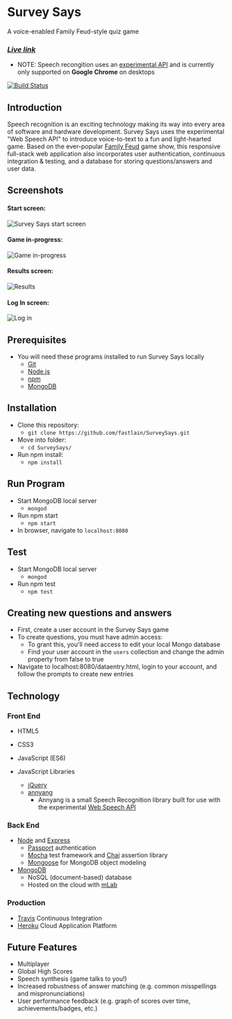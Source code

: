 # Survey Says

A voice-enabled Family Feud-style quiz game

### **_[Live link](https://surveysaysgame.herokuapp.com/)_**
  * NOTE: Speech recongition uses an [experimental API](https://developer.mozilla.org/en-US/docs/Web/API/Web_Speech_API) and is currently only supported on **Google Chrome** on desktops

[![Build Status](https://travis-ci.org/fastlain/SurveySays.svg?branch=master)](https://travis-ci.org/fastlain/SurveySays)

## Introduction

Speech recognition is an exciting technology making its way into every area of software and hardware development. Survey Says uses the experimental "Web Speech API" to introduce voice-to-text to a fun and light-hearted game. Based on the ever-popular [Family Feud](https://www.familyfeud.com/) game show, this responsive full-stack web application also incorporates user authentication, continuous integration & testing, and a database for storing questions/answers and user data.  

## Screenshots
#### Start screen:
![Survey Says start screen](public/screenshots/startscreen.png)

#### Game in-progress:
![Game in-progress](public/screenshots/ingame.png)

#### Results screen:
![Results](public/screenshots/results.png)

#### Log In screen:
![Log in](public/screenshots/login.png)

## Prerequisites
* You will need these programs installed to run Survey Says locally
    * [Git](https://git-scm.com/)
    * [Node.js](https://nodejs.org/en/)
    * [npm](https://www.npmjs.com/)
    * [MongoDB](https://www.mongodb.com/)
  
## Installation
* Clone this repository:
    * `git clone https://github.com/fastlain/SurveySays.git`
* Move into folder:
    * `cd SurveySays/`
* Run npm install:
    * `npm install`

## Run Program
* Start MongoDB local server
    * `mongod`
* Run npm start
    * `npm start`
* In browser, navigate to `localhost:8080`

## Test
* Start MongoDB local server
    * `mongod`
* Run npm test
    * `npm test`

## Creating new questions and answers
* First, create a user account in the Survey Says game
* To create questions, you must have admin access:
    * To grant this, you'll need access to edit your local Mongo database
    * Find your user account in the `users` collection and change the admin property from false to true
* Navigate to localhost:8080/dataentry.html, login to your account, and follow the prompts to create new entries

## Technology

### Front End
* HTML5
* CSS3
* JavaScript (ES6)

* JavaScript Libraries
    * [jQuery](http://jquery.com/)
    * [annyang](https://www.talater.com/annyang/)
        * Annyang is a small Speech Recognition library built for use with the experimental [Web Speech API](https://developer.mozilla.org/en-US/docs/Web/API/Web_Speech_API)

### Back End
* [Node](https://nodejs.org/en/) and [Express](https://expressjs.com/)
    * [Passport](http://www.passportjs.org/) authentication
    * [Mocha](https://mochajs.org/) test framework and [Chai](http://www.chaijs.com/) assertion library
    * [Mongoose](http://mongoosejs.com/) for MongoDB object modeling
* [MongoDB](https://www.mongodb.com/)
    * NoSQL (document-based) database
    * Hosted on the cloud with [mLab](https://mlab.com/)

### Production
* [Travis](https://travis-ci.org/) Continuous Integration
* [Heroku](https://www.heroku.com/) Cloud Application Platform

## Future Features
* Multiplayer
* Global High Scores
* Speech synthesis (game talks to you!)
* Increased robustness of answer matching (e.g. common misspellings and mispronunciations)
* User performance feedback (e.g. graph of scores over time, achievements/badges, etc.)